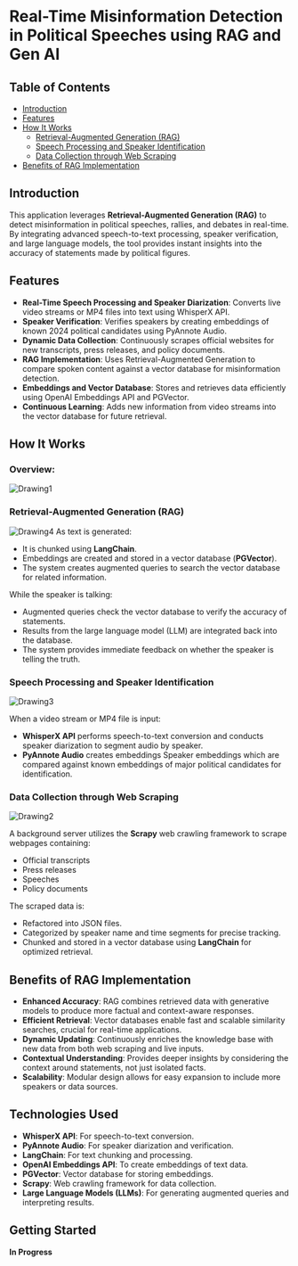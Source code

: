 # Real-Time Misinformation Detection in Political Speeches using RAG and Gen AI

## Table of Contents

- [Introduction](#introduction)
- [Features](#features)
- [How It Works](#how-it-works)
  - [Retrieval-Augmented Generation (RAG)](#retrieval-augmented-generation-rag)
  - [Speech Processing and Speaker Identification](#speech-processing-and-speaker-identification)
  - [Data Collection through Web Scraping](#data-collection-through-web-scraping)
- [Benefits of RAG Implementation](#benefits-of-rag-implementation)

## Introduction

This application leverages **Retrieval-Augmented Generation (RAG)** to detect misinformation in political speeches, rallies, and debates in real-time. By integrating advanced speech-to-text processing, speaker verification, and large language models, the tool provides instant insights into the accuracy of statements made by political figures.

## Features

- **Real-Time Speech Processing and Speaker Diarization**: Converts live video streams or MP4 files into text using WhisperX API.
- **Speaker Verification**: Verifies speakers by creating embeddings of known 2024 political candidates using PyAnnote Audio.
- **Dynamic Data Collection**: Continuously scrapes official websites for new transcripts, press releases, and policy documents.
- **RAG Implementation**: Uses Retrieval-Augmented Generation to compare spoken content against a vector database for misinformation detection.
- **Embeddings and Vector Database**: Stores and retrieves data efficiently using OpenAI Embeddings API and PGVector.
- **Continuous Learning**: Adds new information from video streams into the vector database for future retrieval.

## How It Works

### Overview:
![Drawing1](https://github.com/user-attachments/assets/a46ca7a9-e0c8-4085-9023-9dd3c7a62cac)


### Retrieval-Augmented Generation (RAG)
![Drawing4](https://github.com/user-attachments/assets/0779f8f2-d5fb-4904-9b1f-e1a427ff01bb)
As text is generated:

- It is chunked using **LangChain**.
- Embeddings are created and stored in a vector database (**PGVector**).
- The system creates augmented queries to search the vector database for related information.

While the speaker is talking:

- Augmented queries check the vector database to verify the accuracy of statements.
- Results from the large language model (LLM) are integrated back into the database.
- The system provides immediate feedback on whether the speaker is telling the truth.

### Speech Processing and Speaker Identification
![Drawing3](https://github.com/user-attachments/assets/5e3e04aa-f931-4722-b04e-28bb3759afab)

When a video stream or MP4 file is input:

- **WhisperX API** performs speech-to-text conversion and conducts speaker diarization to segment audio by speaker.
- **PyAnnote Audio** creates embeddings Speaker embeddings which are compared against known embeddings of major political candidates for identification.


### Data Collection through Web Scraping
![Drawing2](https://github.com/user-attachments/assets/5d2a1ae8-3e95-48c8-8329-3c622bb5601b)

A background server utilizes the **Scrapy** web crawling framework to scrape webpages containing:

- Official transcripts
- Press releases
- Speeches
- Policy documents

The scraped data is:

- Refactored into JSON files.
- Categorized by speaker name and time segments for precise tracking.
- Chunked and stored in a vector database using **LangChain** for optimized retrieval.

## Benefits of RAG Implementation

- **Enhanced Accuracy**: RAG combines retrieved data with generative models to produce more factual and context-aware responses.
- **Efficient Retrieval**: Vector databases enable fast and scalable similarity searches, crucial for real-time applications.
- **Dynamic Updating**: Continuously enriches the knowledge base with new data from both web scraping and live inputs.
- **Contextual Understanding**: Provides deeper insights by considering the context around statements, not just isolated facts.
- **Scalability**: Modular design allows for easy expansion to include more speakers or data sources.

## Technologies Used

- **WhisperX API**: For speech-to-text conversion.
- **PyAnnote Audio**: For speaker diarization and verification.
- **LangChain**: For text chunking and processing.
- **OpenAI Embeddings API**: To create embeddings of text data.
- **PGVector**: Vector database for storing embeddings.
- **Scrapy**: Web crawling framework for data collection.
- **Large Language Models (LLMs)**: For generating augmented queries and interpreting results.

## Getting Started

**In Progress**

